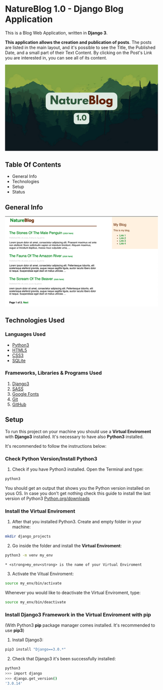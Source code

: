 # NatureBlog 1.0 - Django Blog Application

This is a Blog Web Application, written in <strong>Django 3</strong>. 

<strong>This application allows the creation and publication of posts</strong>. The posts are listed in the main layout, and it's possible to see the Title, the Published Date, and a small part of their Text Content. By clicking on the Post's Link you are interested in, you can see all of its content.

![Image-Intro-Webapp](images/image_intro.png)

 ## Table Of Contents

 * General Info
 * Technologies
 * Setup
 * Status
 
 ## General Info
 


![Image-Intro-Webapp](images/image_blog_layout1.png)

 ## Technologies Used

  ### Languages Used

  * [Python3](https://en.wikipedia.org/wiki/Python_(programming_language))
  * [HTML5](https://en.wikipedia.org/wiki/HTML5)
  * [CSS3](https://en.wikipedia.org/wiki/CSS#CSS_3)
  * [SQLite](https://en.wikipedia.org/wiki/SQLite)

  ### Frameworks, Libraries & Programs Used

  1. [Django3](https://en.wikipedia.org/wiki/Django_(web_framework))
  2. [SASS](https://en.wikipedia.org/wiki/Sass_(stylesheet_language))
  3. [Google Fonts](https://en.wikipedia.org/wiki/Google_Fonts)
  4. [Git](https://en.wikipedia.org/wiki/Git)
  5. [GitHub](https://en.wikipedia.org/wiki/GitHub)


 ## Setup

  To run this project on your machine you should use a <strong>Virtual Enviroment</strong> with <strong>Django3</strong> installed. It's necessary to have also <strong>Python3</strong> installed.

  It's recommended to follow the instructions below:
  
  ### Check Python Version/Install Python3

  1. Check if you have Python3 installed. Open the Terminal and type:
  ```bash
  python3
  ```

  You should get an output that shows you the Python version installed on yous OS. In case you don't get nothing check this guide to install the last version of Python3 [Python.org/downloads](https://www.python.org/downloads/)

  ### Install the Virtual Enviroment

  1. After that you installed Python3. Create and empty folder in your machine:
  ```bash
  mkdir django_projects
  ```

  2. Go inside the folder and install the <strong>Virtual Enviroment</strong>:
  ```bash
  python3 -m venv my_env
  ```  
    * <strong>my_env<strong> is the name of your Virtual Enviroment

  3. Activate the Vitual Enviroment:
  ```bash
  source my_env/bin/activate
  ``` 
  Whenever you would like to <strog>deactivate</strog> the Virtual Enviroment, type:
  ```bash
  source my_env/bin/deactivate
  ``` 

  ### Install Django3 Framework in the Virtual Enviroment with pip

  (With Python3 <strong>pip</strong> package manager comes installed. It's recommended to use <strong>pip3</strong>)

  1. Install Django3:
  ```bash
  pip3 install "Django==3.0.*"
  ```  

  2. Check that Django3 it's been successfully installed:
  ```bash
  python3
  >>> import django
  >>> django.get_version()
  '3.0.14'
  ``` 








